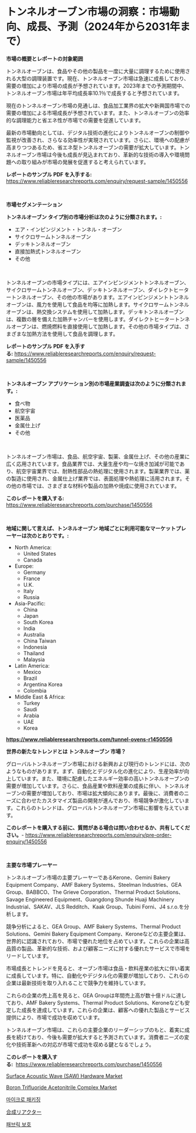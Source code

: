 <p><h1>トンネルオーブン市場の洞察：市場動向、成長、予測（2024年から2031年まで）</h1></p><p><strong>市場の概要とレポートの対象範囲</strong></p>
<p><p>トンネルオーブンは、食品やその他の製品を一度に大量に調理するために使用される大型の調理装置です。現在、トンネルオーブン市場は急速に成長しており、需要の増加により市場の成長が予想されています。2023年までの予測期間中、トンネルオーブン市場は年平均成長率10.1％で成長すると予想されています。</p><p>現在のトンネルオーブン市場の見通しは、食品加工業界の拡大や新興国市場での需要の増加による市場成長が予想されています。また、トンネルオーブンの効率的な調理能力と省エネ性が市場での需要を促進しています。</p><p>最新の市場動向としては、デジタル技術の進化によりトンネルオーブンの制御や監視が改善され、さらなる効率性が実現されています。さらに、環境への配慮が高まりつつあるため、省エネ型トンネルオーブンの需要が拡大しています。トンネルオーブン市場は今後も成長が見込まれており、革新的な技術の導入や環境問題への取り組みが市場の発展を促進すると考えられています。</p></p>
<p><strong>レポートのサンプル PDF を入手する:</strong> <a href="https://www.reliableresearchreports.com/enquiry/request-sample/1450556">https://www.reliableresearchreports.com/enquiry/request-sample/1450556</a></p>
<p>&nbsp;</p>
<p><strong>市場セグメンテーション</strong></p>
<p><strong>トンネルオーブン タイプ別の市場分析は次のように分類されます。:</strong></p>
<p><ul><li>エア・インピンジメント・トンネル・オーブン</li><li>サイクロサームトンネルオーブン</li><li>デッキトンネルオーブン</li><li>直接加熱式トンネルオーブン</li><li>その他</li></ul></p>
<p>&nbsp;</p>
<p><p>トンネルオーブンの市場タイプには、エアインピンジメントトンネルオーブン、サイクロサームトンネルオーブン、デッキトンネルオーブン、ダイレクトヒータートンネルオーブン、その他の市場があります。エアインピンジメントトンネルオーブンは、風力を使用して食品を均等に加熱します。サイクロサームトンネルオーブンは、熱交換システムを使用して加熱します。デッキトンネルオーブンは、複数の層を備えた加熱チャンバーを使用します。ダイレクトヒータートンネルオーブンは、燃焼燃料を直接使用して加熱します。その他の市場タイプは、さまざまな加熱方法を使用して食品を調理します。</p></p>
<p><strong>レポートのサンプル PDF を入手する:</strong>&nbsp;<a href="https://www.reliableresearchreports.com/enquiry/request-sample/1450556">https://www.reliableresearchreports.com/enquiry/request-sample/1450556</a></p>
<p>&nbsp;</p>
<p><strong> トンネルオーブン アプリケーション別の市場産業調査は次のように分類されます。:</strong></p>
<p><ul><li>食べ物</li><li>航空宇宙</li><li>医薬品</li><li>金属仕上げ</li><li>その他</li></ul></p>
<p>&nbsp;</p>
<p><p>トンネルオーブン市場は、食品、航空宇宙、製薬、金属仕上げ、その他の産業に広く応用されています。食品業界では、大量生産や均一な焼き加減が可能であり、航空宇宙業界では、耐熱性部品の熱処理に使用されます。製薬業界では、薬の製造に使用され、金属仕上げ業界では、表面処理や熱処理に活用されます。その他の市場では、さまざまな材料や製品の加熱や焼成に使用されています。</p></p>
<p><strong>このレポートを購入する:</strong>&nbsp; <a href="https://www.reliableresearchreports.com/purchase/1450556">https://www.reliableresearchreports.com/purchase/1450556</a></p>
<p>&nbsp;</p>
<p><strong>地域に関して言えば、トンネルオーブン 地域ごとに利用可能なマーケットプレーヤーは次のとおりです。:</strong></p>
<p><ul>
    <li>
        North America:
        <ul>
            <li>United States</li>
            <li>Canada</li>
        </ul>
    </li>
    <li>
        Europe:
        <ul>
            <li>Germany</li>
            <li>France</li>
            <li>U.K.</li>
            <li>Italy</li>
            <li>Russia</li>
        </ul>
    </li>
    <li>
        Asia-Pacific:
        <ul>
            <li>China</li>
            <li>Japan</li>
            <li>South Korea</li>
            <li>India</li>
            <li>Australia</li>
            <li>China Taiwan</li>
            <li>Indonesia</li>
            <li>Thailand</li>
            <li>Malaysia</li>
        </ul>
    </li>
    <li>
        Latin America:
        <ul>
            <li>Mexico</li>
            <li>Brazil</li>
            <li>Argentina Korea</li>
            <li>Colombia</li>
        </ul>
    </li>
    <li>
        Middle East & Africa:
        <ul>
            <li>Turkey</li>
            <li>Saudi</li>
            <li>Arabia</li>
            <li>UAE</li>
            <li>Korea</li>
        </ul>
    </li>
    </ul></p>
<p><strong><a href="https://www.reliableresearchreports.com/tunnel-ovens-r1450556">https://www.reliableresearchreports.com/tunnel-ovens-r1450556</a></strong>&nbsp;</p>
<p><strong>世界の新たなトレンドとは トンネルオーブン 市場？</strong></p>
<p><p>グローバルトンネルオーブン市場における新興および現行のトレンドには、次のようなものがあります。まず、自動化とデジタル化の進化により、生産効率が向上しています。また、環境に配慮したエネルギー効率の高いトンネルオーブンの需要が増加しています。さらに、食品産業や飲料産業の成長に伴い、トンネルオーブンの需要が増加しており、市場は拡大傾向にあります。最後に、消費者のニーズに合わせたカスタマイズ製品の開発が進んでおり、市場競争が激化しています。これらのトレンドは、グローバルトンネルオーブン市場に影響を与えています。</p></p>
<p><strong>このレポートを購入する前に、質問がある場合は問い合わせるか、共有してください。</strong>- <a href="https://www.reliableresearchreports.com/enquiry/pre-order-enquiry/1450556">https://www.reliableresearchreports.com/enquiry/pre-order-enquiry/1450556</a></p>
<p>&nbsp;</p>
<p><strong>主要な市場プレーヤー</strong></p>
<p><p>トンネルオーブン市場の主要プレーヤーであるKerone、Gemini Bakery Equipment Company、AMF Bakery Systems、Steelman Industries、GEA Group、BABBCO、The Grieve Corporation、Thermal Product Solutions、Savage Engineered Equipment、Guangdong Shunde Huaji Machinery Industrial、SAKAV、JLS Redditch、Kaak Group、Tubini Forni、J4 s.r.o.を分析します。</p><p>競争分析によると、GEA Group、AMF Bakery Systems、Thermal Product Solutions、Gemini Bakery Equipment Company、Keroneなどの主要企業は、世界的に認識されており、市場で優れた地位を占めています。これらの企業は高品質の製品、革新的な技術、および顧客ニーズに対する優れたサービスで市場をリードしています。</p><p>市場成長とトレンドを見ると、オーブン市場は食品・飲料産業の拡大に伴い着実に成長しています。特に、自動化やデジタル化の需要が増加しており、これらの企業は最新技術を取り入れることで競争力を維持しています。</p><p>これらの企業の売上高を見ると、GEA Groupは年間売上高が数十億ドルに達しており、AMF Bakery Systems、Thermal Product Solutions、Keroneなども安定した成長を達成しています。これらの企業は、顧客への優れた製品とサービス提供により、市場で成功を収めています。</p><p>トンネルオーブン市場は、これらの主要企業のリーダーシップのもと、着実に成長を続けており、今後も需要が拡大すると予測されています。消費者ニーズの変化や技術革新への対応が市場で成功を収める鍵となるでしょう。</p></p>
<p><strong>このレポートを購入する:</strong>&nbsp;&nbsp;<a href="https://www.reliableresearchreports.com/purchase/1450556">https://www.reliableresearchreports.com/purchase/1450556</a></p>
<p><p><a href="https://github.com/Krish2023na/Market-Research-Report-List-3/blob/main/surface-acoustic-wave-saw-hardware-market.md">Surface Acoustic Wave (SAW) Hardware Market</a></p><p><a href="https://boundless-drawbridge-702.notion.site/Boron-Trifluoride-Acetonitrile-Complex-Market-Size-2024-2031-Global-Industrial-Analysis-Key-Geogr-f8ba2c171eb846dc914d7e62fd1efb8c">Boron Trifluoride Acetonitrile Complex Market</a></p><p><a href="https://github.com/vs10l4sfg5c/Market-Research-Report-List-1/blob/main/761799718894.md">마이크로 패키징</a></p><p><a href="https://github.com/cnnriuez22368/Market-Research-Report-List-1/blob/main/233789420520.md">合成リアクター</a></p><p><a href="https://github.com/Skyleitney456456/Market-Research-Report-List-1/blob/main/688697718895.md">패브릭 보호</a></p></p>
